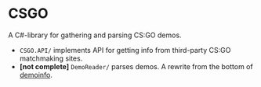# CSGO

A C#-library for gathering and parsing CS:GO demos.
- `CSGO.API/` implements API for getting info from third-party CS:GO matchmaking sites.
- **[not complete]** `DemoReader/` parses demos. A rewrite from the bottom of
	[demoinfo](https://github.com/StatsHelix/demoinfo).

